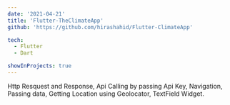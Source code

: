 ```yaml
---
date: '2021-04-21'
title: 'Flutter-TheClimateApp'
github: 'https://github.com/hirashahid/Flutter-ClimateApp'

tech:
  - Flutter
  - Dart

showInProjects: true
---
```

Http Resquest and Response, Api Calling by passing Api Key, Navigation, Passing data, Getting Location using Geolocator, TextField Widget.